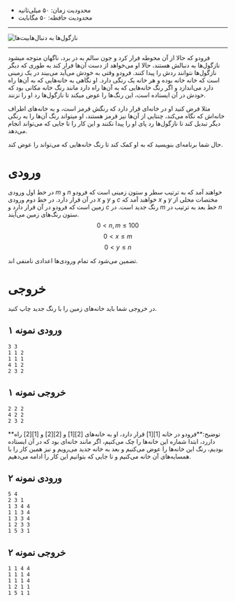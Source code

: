 + محدودیت زمان: ۵۰ میلی‌ثانیه
+ محدودیت حافظه: ۵۰ مگابایت

----------

![نازگول‌ها به دنبال‌هابیت‌ها](https://static.wikia.nocookie.net/lotr/images/c/c1/Jackson_Ringwraith.png/revision/latest?cb=20120304002303)

----------

فرودو که حالا از آن محوطه فرار کرد و جون سالم به در برد، ناگهان متوجه میشود نازگول‌ها به دنبالش هستند، حالا او می‌خواهد از دست آن‌ها فرار کند به طوری که دیگر نازگول‌ها نتوانند ردش را پیدا کنند. فرودو وقتی به خودش می‌آید می‌بیند در یک زمینی است که خانه خانه بوده و هر خانه یک رنگی دارد. او نگاهی به خانه‌هایی که به آن‌ها راه دارد می‌اندازد و اگر رنگ خانه‌هایی که به آن‌ها راه دارد مانند رنگ خانه مکانی بود که خودش در آن ایستاده است، این رنگ‌ها را عوض میکند تا نازگول‌ها رد او را نزنند.

مثلا فرض کنید او در خانه‌ای قرار دارد که رنگش قرمز است، و به خانه‌های اطراف خانه‌اش که نگاه می‌کند، چنتایی از آن‌ها نیز قرمز هستند، او میتواند رنگ آن‌ها را به رنگی دیگر تبدیل کند تا نازگول‌ها رد پای او را پیدا نکنند و این کار را تا جایی که می‌تواند انجام می‌دهد.

حال شما برنامه‌ای بنویسید که به او کمک کند تا رنگ خانه‌هایی که می‌تواند را عوض کند.

# ورودی

در خط اول ورودی $m$ و $n$ خواهند آمد که به ترتیب سطر و ستون زمینی است که فرودو در آن قرار دارد.
در خط دوم ورودی $x$ و $y$ و $c$ خواهند آمد که $x$ و $y$  مختصات محلی از زمین است که فرودو در آن قرار دارد و $c$ رنگ جدید است.
در $m$ خط بعد به ترتیب در $n$ ستون رنگ‌های زمین می‌آیند.
$$0<n,m \le 100$$
$$ 0<x \le m$$
$$0<y \le n$$

تضمین می‌شود که تمام ورودی‌ها اعدادی نامنفی اند.

# خروجی

در خروجی شما باید خانه‌های زمین را با رنگ جدید چاپ کنید.

## ورودی نمونه ۱

```
3 3
1 1 2
1 1 1
4 1 2
2 3 2
```


## خروجی نمونه ۱

```
2 2 2
4 2 2
2 3 2
```

**توضیح:**فرودو در خانه [1][1] قرار دارد، او به خانه‌های [2][1] و [2][2] و [1][2] راه داررد، ابتدا شماره این خانه‌ها را چک می‌کنیم، اگر مانند خانه‌ای بود که در آن ایستاده بودیم، رنگ این خانه‌ها را عوض می‌کنیم و بعد به خانه جدید می‌رویم و نیز همین کار را با همسایه‌های آن خانه می‌کنیم و تا جایی که بتوانیم این کار را ادامه می‌دهیم.

## ورودی نمونه ۲

```
5 4
2 3 1
1 3 4 4
1 1 3 4
1 3 3 4
1 2 3 3
1 5 3 1
```

## خروجی نمونه ۲

```
1 1 4 4
1 1 1 4
1 1 1 4
1 2 1 1
1 5 1 1
```